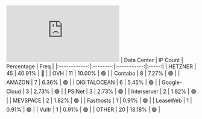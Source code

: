 ![Diagramm](https://github.com/obajay/StateSync-snapshots/blob/main/Projects/Kyve/1/README.md)
| Data Center | IP Count | Percentage | Freq |
|:------------:|:--------:|:-----------:|:-----:|
| HETZNER | 45 | 40.91% | 🔴 |
| OVH | 11 | 10.00% | 🟢 |
| Contabo | 8 | 7.27% | 🟢 |
| AMAZON | 7 | 6.36% | 🟢 |
| DIGITALOCEAN | 6 | 5.45% | 🟢 |
| Google-Cloud | 3 | 2.73% | 🟢 |
| PSINet | 3 | 2.73% | 🟢 |
| Interserver | 2 | 1.82% | 🟢 |
| MEVSPACE | 2 | 1.82% | 🟢 |
| Fasthosts | 1 | 0.91% | 🟢 |
| LeaseWeb | 1 | 0.91% | 🟢 |
| Vultr | 1 | 0.91% | 🟢 |
| OTHER | 20 | 18.18% | 🟢 |